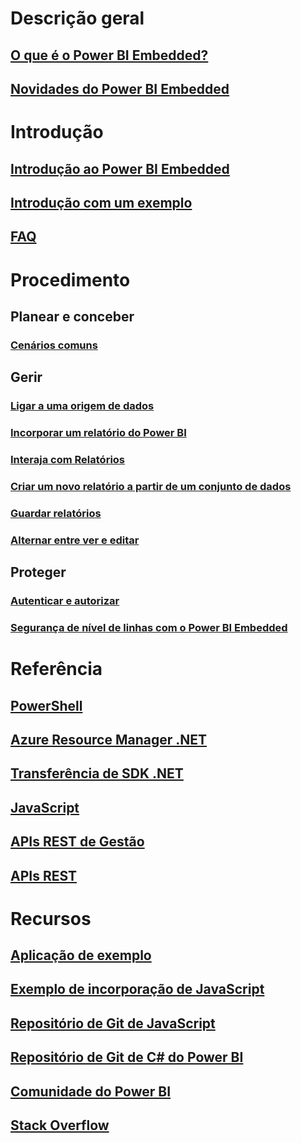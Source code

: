 # Descrição geral
## [O que é o Power BI Embedded?](power-bi-embedded-what-is-power-bi-embedded.md)
## [Novidades do Power BI Embedded](power-bi-embedded-whats-new.md)

# Introdução
## [Introdução ao Power BI Embedded](power-bi-embedded-get-started.md)
## [Introdução com um exemplo](power-bi-embedded-get-started-sample.md)
## [FAQ](power-bi-embedded-faq.md)

# Procedimento
## Planear e conceber
### [Cenários comuns](power-bi-embedded-scenarios.md)

## Gerir
### [Ligar a uma origem de dados](power-bi-embedded-connect-datasource.md)
### [Incorporar um relatório do Power BI](power-bi-embedded-embed-report.md)
### [Interaja com Relatórios](power-bi-embedded-interact-with-reports.md)
### [Criar um novo relatório a partir de um conjunto de dados](power-bi-embedded-create-report-from-dataset.md)
### [Guardar relatórios](power-bi-embedded-save-reports.md)
### [Alternar entre ver e editar](power-bi-embedded-toggle-mode.md)

## Proteger
### [Autenticar e autorizar](power-bi-embedded-app-token-flow.md)
### [Segurança de nível de linhas com o Power BI Embedded](power-bi-embedded-rls.md)

# Referência
## [PowerShell](/powershell/resourcemanager/azurerm.powerbiembedded/v2.3.0/azurerm.powerbiembedded)
## [Azure Resource Manager .NET](/dotnet/api/microsoft.azure.management.powerbiembedded)
## [Transferência de SDK .NET](https://www.nuget.org/profiles/powerbi)
## [JavaScript](https://github.com/Microsoft/PowerBI-JavaScript/wiki)
## [APIs REST de Gestão](/rest/api/powerbiembedded/)
## [APIs REST](https://msdn.microsoft.com/library/azure/mt711507.aspx)


# Recursos
## [Aplicação de exemplo](https://github.com/Azure-Samples/power-bi-embedded-integrate-report-into-web-app/)
## [Exemplo de incorporação de JavaScript](https://microsoft.github.io/PowerBI-JavaScript/demo/)
## [Repositório de Git de JavaScript](https://github.com/Microsoft/PowerBI-JavaScript)
## [Repositório de Git de C# do Power BI](https://github.com/Microsoft/PowerBI-CSharp)
## [Comunidade do Power BI](http://community.powerbi.com/t5/Developer/bd-p/Developer)
## [Stack Overflow](http://stackoverflow.com/questions/tagged/powerbi)
